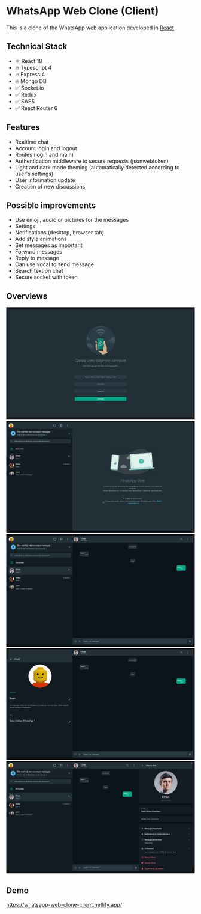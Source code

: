 # WhatsApp Web Clone (Client)

This is a clone of the WhatsApp web application developed in [React](https://reactjs.org/)

## Technical Stack

- ⚛️ React 18
- 🔥 Typescript 4
- 🔥 Express 4
- 🔥 Mongo DB
- ✅ Socket.io
- ✅ Redux
- ✅ SASS
- ✅ React Router 6

## Features

- Realtime chat
- Account login and logout
- Routes (login and main)
- Authentication middleware to secure requests (jsonwebtoken)
- Light and dark mode theming (automatically detected according to user's settings)
- User information update
- Creation of new discussions

## Possible improvements

- Use emoji, audio or pictures for the messages
- Settings
- Notifications (desktop, browser tab)
- Add style animations
- Set messages as important
- Forward messages
- Reply to message
- Can use vocal to send message
- Search text on chat
- Secure socket with token

## Overviews

![login](./demo/login.png)
![default](./demo/default.png)
![chat](./demo/chat.png)
![user-info](./demo/user-info.png)
![chat-info](./demo/chat-info.png)

## Demo

https://whatsapp-web-clone-client.netlify.app/
